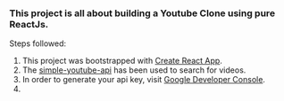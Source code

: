 
### This project is all about building a Youtube Clone using pure ReactJs.

Steps followed:
1. This project was bootstrapped with [Create React App](https://github.com/facebook/create-react-app).
2. The [simple-youtube-api](https://simple-youtube.github.io/simple-youtube-api/master/YouTube.html#searchVideos) has been used to search for videos.
3. In order to generate your api key, visit [Google Developer Console](https://console.developers.google.com/apis).
4. 

